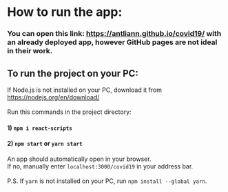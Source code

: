 # How to run the app:

### You can open this link: https://antliann.github.io/covid19/ with an already deployed app, however GitHub pages are not ideal in their work.


## To run the project on your PC:

If Node.js is not installed on your PC, download it from
https://nodejs.org/en/download/
\
\
Run this commands in the project directory:
#### 1) `npm i react-scripts`
#### 2) `npm start` or `yarn start`
An app should automatically open in your browser.\
If no, manually enter `localhost:3000/covid19` in your address bar.
\
\
P.S. If `yarn` is not installed on your PC, run `npm install --global yarn`.
